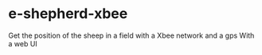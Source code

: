 # e-shepherd-xbee

Get the position of the sheep in a field with a Xbee network and a gps
With a web UI

